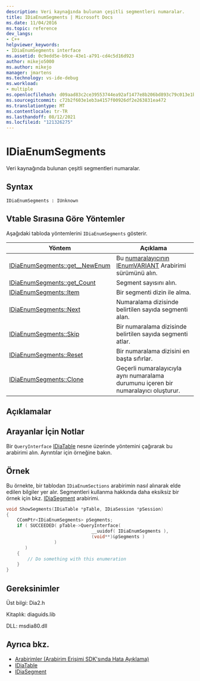 ```yaml
---
description: Veri kaynağında bulunan çeşitli segmentleri numaralar.
title: IDiaEnumSegments | Microsoft Docs
ms.date: 11/04/2016
ms.topic: reference
dev_langs:
- C++
helpviewer_keywords:
- IDiaEnumSegments interface
ms.assetid: 0c9edd5e-b9ce-43e1-a791-cd4c5d16d923
author: mikejo5000
ms.author: mikejo
manager: jmartens
ms.technology: vs-ide-debug
ms.workload:
- multiple
ms.openlocfilehash: d09aad83c2ce39553744ea92af1477e8b206bd893c79c013e1b97c1248955497
ms.sourcegitcommit: c72b2f603e1eb3a4157f00926df2e263831ea472
ms.translationtype: MT
ms.contentlocale: tr-TR
ms.lasthandoff: 08/12/2021
ms.locfileid: "121326275"
---
```

# <a name="idiaenumsegments"></a>IDiaEnumSegments
Veri kaynağında bulunan çeşitli segmentleri numaralar.

## <a name="syntax"></a>Syntax

```
IDiaEnumSegments : IUnknown
```

## <a name="methods-in-vtable-order"></a>Vtable Sırasına Göre Yöntemler
Aşağıdaki tabloda yöntemlerini `IDiaEnumSegments` gösterir.

|Yöntem|Açıklama|
|------------|-----------------|
|[IDiaEnumSegments::get__NewEnum](../../debugger/debug-interface-access/idiaenumsegments-get-newenum.md)|Bu [numaralayıcının IEnumVARIANT](/previous-versions/windows/desktop/api/oaidl/nn-oaidl-ienumvariant) Arabirimi sürümünü alın.|
|[IDiaEnumSegments::get_Count](../../debugger/debug-interface-access/idiaenumsegments-get-count.md)|Segment sayısını alın.|
|[IDiaEnumSegments::Item](../../debugger/debug-interface-access/idiaenumsegments-item.md)|Bir segmenti dizin ile alma.|
|[IDiaEnumSegments::Next](../../debugger/debug-interface-access/idiaenumsegments-next.md)|Numaralama dizisinde belirtilen sayıda segmenti alan.|
|[IDiaEnumSegments::Skip](../../debugger/debug-interface-access/idiaenumsegments-skip.md)|Bir numaralama dizisinde belirtilen sayıda segmenti atlar.|
|[IDiaEnumSegments::Reset](../../debugger/debug-interface-access/idiaenumsegments-reset.md)|Bir numaralama dizisini en başta sıfırlar.|
|[IDiaEnumSegments::Clone](../../debugger/debug-interface-access/idiaenumsegments-clone.md)|Geçerli numaralayıcıyla aynı numaralama durumunu içeren bir numaralayıcı oluşturur.|

## <a name="remarks"></a>Açıklamalar

## <a name="notes-for-callers"></a>Arayanlar İçin Notlar
Bir `QueryInterface` [IDiaTable](../../debugger/debug-interface-access/idiatable.md) nesne üzerinde yöntemini çağırarak bu arabirimi alın. Ayrıntılar için örneğine bakın.

## <a name="example"></a>Örnek
Bu örnekte, bir tablodan `IDiaEnumSections` arabirimin nasıl alınarak elde edilen bilgiler yer alır. Segmentleri kullanma hakkında daha eksiksiz bir örnek için bkz. [IDiaSegment](../../debugger/debug-interface-access/idiasegment.md) arabirimi.

```C++
void ShowSegments(IDiaTable *pTable, IDiaSession *pSession)
{
    CComPtr<IDiaEnumSegments> pSegments;
    if ( SUCCEEDED( pTable->QueryInterface(
                                __uuidof( IDiaEnumSegments ),
                                (void**)&pSegments )
                  )
       )
    {
        // Do something with this enumeration
    }
}
```

## <a name="requirements"></a>Gereksinimler
Üst bilgi: Dia2.h

Kitaplık: diaguids.lib

DLL: msdia80.dll

## <a name="see-also"></a>Ayrıca bkz.
- [Arabirimler (Arabirim Erişimi SDK'sında Hata Ayıklama)](../../debugger/debug-interface-access/interfaces-debug-interface-access-sdk.md)
- [IDiaTable](../../debugger/debug-interface-access/idiatable.md)
- [IDiaSegment](../../debugger/debug-interface-access/idiasegment.md)
